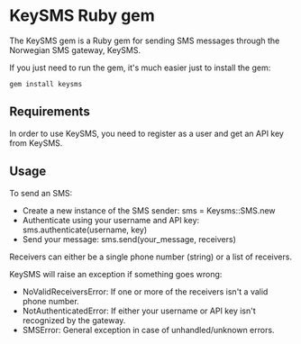 # KeySMS Ruby gem

The KeySMS gem is a Ruby gem for sending SMS messages through the Norwegian SMS gateway, KeySMS.

If you just need to run the gem, it's much easier just to install the gem:

    gem install keysms

## Requirements

In order to use KeySMS, you need to register as a user and get an API key from KeySMS.

## Usage

To send an SMS:

 * Create a new instance of the SMS sender: sms = Keysms::SMS.new
 * Authenticate using your username and API key: sms.authenticate(username, key)
 * Send your message: sms.send(your_message, receivers)

Receivers can either be a single phone number (string) or a list of receivers.

KeySMS will raise an exception if something goes wrong:

 * NoValidReceiversError: If one or more of the receivers isn't a valid phone number.
 * NotAuthenticatedError: If either your username or API key isn't recognized by the gateway.
 * SMSError: General exception in case of unhandled/unknown errors.
